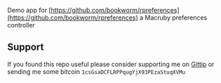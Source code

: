 Demo app for [https://github.com/bookworm/rpreferences](https://github.com/bookworm/rpreferences) a Macruby preferences controller

## Support

If you found this repo useful please consider supporting me on [Gittip](https://www.gittip.com/k2052) or sending me some
bitcoin `1csGsaDCFLRPPqugYjX93PEzaStuqXVMu`
